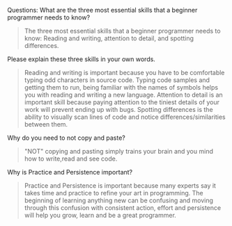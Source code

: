Questions:
What are the three most essential skills that a beginner programmer needs to know?
> The three most essential skills that a beginner programmer needs to know: Reading and writing, attention to detail, and spotting differences.

Please explain these three skills in your own words.
>Reading and writing is important because you have to be comfortable typing odd characters in source code. Typing code samples and getting them to run, being familiar with the names of symbols helps you with reading and writing a new language.
>Attention to detail is an important skill because paying attention to the tiniest details of your work will prevent ending up with bugs.
>Spotting differences is the ability to visually scan lines of code and notice differences/similarities between them.

Why do you need to not copy and paste?
>"NOT" copying and pasting simply trains your brain and you mind how to write,read and see code.

Why is Practice and Persistence important?
>Practice and Persistence is important because many experts say it takes time and practice to refine your art in programming. The beginning of learning anything new can be confusing and moving through this confusion with consistent action, effort and persistence will help you grow, learn and be a great programmer.
